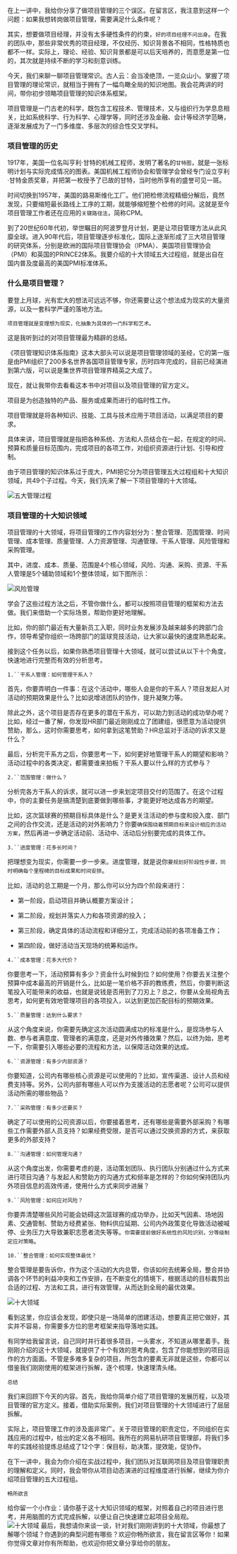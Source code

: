 在上一讲中，我给你分享了做项目管理的三个误区。在留言区，我注意到这样一个问题：如果我想转岗做项目管理，需要满足什么条件呢？

其实，想要做项目经理，并没有太多硬性条件的约束，`好的项目经理不问出身`。在我的团队中，那些非常优秀的项目经理，不仅经历、知识背景各不相同，性格特质也都不一样。实际上，理论、经验、知识背景都是可以后天培养的，而意愿是第一位的，其次就是持续不断的学习和刻意训练。

今天，我们来聊一聊项目管理常识。古人云：会当凌绝顶，一览众山小。掌握了项目管理的理论常识，就相当于拥有了一幅鸟瞰全局的知识地图。我会花两讲的时间，带你初步领略项目管理的知识体系框架。

项目管理是一门古老的科学，既包含工程技术、管理技术，又与组织行为学息息相关，比如系统科学、行为科学、心理学等，同时还涉及金融、会计等经济学范畴，逐渐发展成为了一门多维度、多层次的综合性交叉学科。

### 项目管理的历史

1917年，美国一位名叫亨利·甘特的机械工程师，发明了著名的`甘特图`，就是一张标明计划与实际完成情况的图表。美国机械工程师协会和管理学会曾经专门设立亨利·甘特金质奖章，并把第一枚授予了已故的甘特，当时他所享有的盛誉可见一斑。

时间切换到1957年，美国的路易斯维化工厂。他们把检修流程精细分解后，竟然发现，只要缩短最长路线上工序的工期，就能够缩短整个检修的时间。这就是至今项目管理工作者还在应用的`关键路径法`，简称CPM。

到了20世纪60年代初，举世瞩目的阿波罗登月计划，更是让项目管理方法从此风靡全球。进入90年代后，项目管理逐步标准化，国际上逐渐形成了三大项目管理的研究体系，分别是欧洲的国际项目管理协会（IPMA）、美国项目管理协会（PMI）和英国的PRINCE2体系。我要介绍的十大领域五大过程组，就是出自在国内普及度最高的美国PMI标准体系。

### 什么是项目管理？

要登上月球，光有宏大的想法可远远不够，你还需要让这个想法成为现实的大量资源，以及一套科学严谨的落地方法。

`项目管理就是变理想为现实，化抽象为具体的一门科学和艺术。`

这是我听到过的对项目管理最为精辟的总结。

《项目管理知识体系指南》这本大部头可以说是项目管理领域的圣经，它的第一版是由PMI组织了200多名世界各国项目管理专家，历时四年完成的，目前已经演进到第六版，可以说是集世界项目管理界精英之大成了。

现在，就让我带你去看看这本书中对项目以及项目管理的官方定义。

项目是为创造独特的产品、服务或成果而进行的临时性工作。

项目管理就是将各种知识、技能、工具与技术应用于项目活动，以满足项目的要求。

具体来讲，项目管理就是指把各种系统、方法和人员结合在一起，在规定的时间、预算和质量目标范围内，完成项目的各项工作，对组织资源进行计划、引导和控制。

由于项目管理的知识体系过于庞大，PMI把它分为项目管理五大过程组和十大知识领域，共49个子过程。今天，我们先来了解一下项目管理的十大领域。

![五大管理过程](./img/f527dbda-2aac-4d7f-80e6-b9a8e9ea6d31_name.png)

### 项目管理的十大知识领域

项目管理的十大领域，将项目管理的工作内容划分为：整合管理、范围管理、时间管理、成本管理、质量管理、人力资源管理、沟通管理、干系人管理、风险管理和采购管理。

其中，进度、成本、质量、范围是4个核心领域，风险、沟通、采购、资源、干系人管理是5个辅助领域和1个整体领域，如下图所示：

![风险管理](./img/182706ac-1cb4-49b4-8a6b-03245f8236cf_name.png)

学会了这些过程方法之后，不管你做什么，都可以按照项目管理的框架和方法去做。我们来借助一个实际场景，帮助你更好地理解。

比如，你的部门最近有大量新员工入职，同时业务发展涉及越来越多的跨部门合作，领导希望你组织一场跨部门的篮球竞技活动，让大家以最快的速度熟悉起来。

接到这个任务以后，如果你熟悉项目管理十大领域，就可以尝试从以下十个角度，快速地进行完整而有效的分析思考。

`1.``干系人管理：如何管理干系人？`

首先，你要弄明白一件事：在这个活动中，哪些人会是你的干系人？项目发起人对活动的预期效果是什么？比如说增进团队的协作，提升凝聚力等。

除此之外，这个项目是否存在更多的潜在干系方，可以助力到活动的成功举办呢？比如，经过一番了解，你发现HR部门最近刚刚成立了团建组，很愿意为活动提供赞助，那么，这时你需要思考，如何拿到这笔赞助？HR总监对于活动的诉求又是什么？

最后，分析完干系方之后，你要思考一下，如何更好地管理干系人的期望和影响？活动过程中的各类决定，都需要谁来拍板？干系人要以什么样的方式参与？

`2.``范围管理：做什么？`

分析完各方干系人的诉求，就可以进一步来划定项目交付的范围了。在这个过程中，你的主要任务是搞清楚到底要做到哪些事，才能更好地达成各方的期望。

比如，这次篮球赛的预期目标具体是什么？是更关注活动的参与度和投入度、部门之间的合作交流，还是活动的对外影响力？你要`确保围绕着预期目标来设计相应的活动方案`，然后再进一步确定活动前、活动中、活动后分别要完成的具体工作。

`3.``进度管理：花多长时间？`

把理想变为现实，你需要一步一步来。进度管理，就是说你`要规划好阶段性步骤，同时明确每个里程碑的目标成果和时间安排`。

比如，活动的总工期是一个月，那么你可以分为四个阶段来进行：

* 第一阶段，启动项目并确认概要方案设计；

* 第二阶段，规划并落实人力和各项资源的投入；

* 第三阶段，确定具体的活动流程和详细分工，完成活动前的各项准备工作；

* 第四阶段，做好活动当天现场的统筹和运作。

`4.``成本管理：花多大代价？`

你要思考一下，活动预算有多少？资金什么时候到位？如何使用？你要去关注整个预算中成本最高的开销是什么，比如是一笔价格不菲的教练费，然后，你要判断这笔投入可能带来的收益，也就是说钱是否用到了刀刃上？总之，你要从全局视角去思考，如何更有效地管理项目的各项投入，以达到更加匹配目标的预期效果。

`5.``质量管理：达到什么要求？`

从这个角度来说，你需要先确定这次活动圆满成功的标准是什么，是现场参与人数、参与者满意度、管理者的满意度，还是对外传播效果？然后，以终为始，思考一下，你需要引入哪些必要的流程和方法，以保障活动效果的达成。

`6.``资源管理：有多少内部资源？`

你要知道，公司内有哪些核心资源是可以使用的？比如，宣传渠道、设计人员和经费支持等。另外，公司内部有哪些人可以作为支援活动的志愿者呢？公司可以提供活动所需的哪些物品？

`7.``采购管理：有多少还要买？`

确定了可以使用的公司资源以后，你要接着思考，还有哪些是需要外部采购？有哪些工作需要外部人员支持？如果经费受限，是否可以通过交换资源的方式，来获取更多的外部支持？

`8.``沟通管理：如何管理沟通？`

从这个角度出发，你需要考虑的是，活动策划团队、执行团队分别通过什么方式来进行项目沟通？与发起人和赞助方的沟通方式和频率是怎样的？你如何保持团队内外项目信息的高效传递，使用什么方式来同步进展？

`9.``风险管理：如何应对风险？`

你要弄清楚哪些风险可能会妨碍这次篮球赛的成功举办，比如天气因素、场地因素、交通管制、赞助方经费紧张、物料供应延期、公司内外政策变化导致活动被喊停、业务压力大导致兼职志愿者流失等等。`你需要提前做好系统性的风险识别，分等级制定应对策略`。

`10.``整合管理：如何实现整体最优？`

整合管理是要告诉你，作为这个活动的大内总管，你该如何去统筹全局，整合并协调各个环节的利益冲突和工作安排，在不断变化的情境下，根据活动的目标裁剪出合适的过程、方法和工具，进行有效管理，从而达到全局的最优效果。

![十大领域](./img/ec9c0816-6811-41c0-85f8-ecd8b558231d_name.png)

看到这里，你应该会发现，即使只是一场简单的团建活动，想要真正把它做好，其实并不容易，你需要多方位的思考框架来指导落地实践。

有同学给我留言说，自己同时并行着很多项目，一头雾水，不知道从哪里着手。我刚刚介绍的这十大领域，就提供了十个有效的思考角度，包含了你能想到的项目运作的方方面面。不管是多难多复杂的项目，所包含的要素无非就是这些，你都可以借鉴我们刚刚使用的框架进行拆解，逐个梳理，快速理清头绪。

`总结`

我们来回顾下今天的内容。首先，我给你简单介绍了项目管理的发展历程，以及项目管理的官方定义。接着，借助实际案例，我们对项目管理的十大领域进行了层层拆解。

实际上，项目管理工作的涉及面非常广。关于项目管理的职责定位，不同组织在实践应用的过程中，给出的定义各不相同。我所在的网易杭研项目管理部，将我们多年的实践经验提炼总结成了12个字：保目标，助决策，提效能，促协作。

在下一讲中，我会为你介绍在实战过程中，我们团队对互联网项目及项目管理职责的理解和定义。同时，我会带你从项目动态演进的过程维度进行拆解，继续为你介绍项目管理的五大过程组。

`畅所欲言`

给你留一个小作业：请你基于这十大知识领域的框架，对照着自己的项目进行思考，并用脑图的方式完成拆解，以便让自己快速建立起项目全局观。  
![十大领域](./img/baea380d-da0d-49cd-b529-90bda059641b_name.png)
最后，我想请你来谈一谈，针对我们刚刚讲到的十大领域，你最想了解哪个领域？你遇到的典型问题有哪些？欢迎你畅所欲言，我在留言区等你！如果你觉得文章对你有所帮助，也欢迎你把文章分享给你的朋友。
